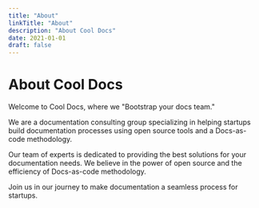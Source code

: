 ```yaml
---
title: "About"
linkTitle: "About"
description: "About Cool Docs"
date: 2021-01-01
draft: false
---
```


# About Cool Docs

Welcome to Cool Docs, where we "Bootstrap your docs team." 

We are a documentation consulting group specializing in helping startups build documentation processes using open source tools and a Docs-as-code methodology. 

Our team of experts is dedicated to providing the best solutions for your documentation needs. We believe in the power of open source and the efficiency of Docs-as-code methodology. 

Join us in our journey to make documentation a seamless process for startups.